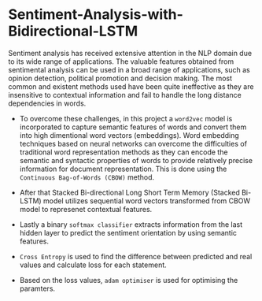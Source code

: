 # Sentiment-Analysis-with-Bidirectional-LSTM

Sentiment analysis has received extensive
attention in the NLP domain due to its wide range of applications. The valuable features obtained from
sentimental analysis can be used in a broad range of applications,
such as opinion detection, political promotion and
decision making. The most common and existent methods used have been quite ineffective as they are insensitive to contextual information and fail to handle the long distance dependencies in words. 

- To overcome these challenges, in this project a `word2vec` model is incorporated to capture semantic features of words and convert them into high dimentional word vectors (embeddings). Word embedding techniques based on neural networks can
overcome the difficulties of traditional word representation methods as they can encode the semantic and syntactic properties of words to provide relatively precise information for document representation. This is done using the `Continuous Bag-of-Words (CBOW)` method.

- After that Stacked Bi-directional Long Short Term Memory (Stacked Bi-LSTM) model utilizes sequential word vectors transformed from CBOW model to represenet contextual features.

- Lastly a binary `softmax classifier` extracts information from the last hidden layer to predict the sentiment orientation by using semantic features. 
- `Cross Entropy` is used to find the difference between predicted and real values and calculate loss for each statement.
- Based on the loss values, `adam optimiser` is used for optimising the paramters.
